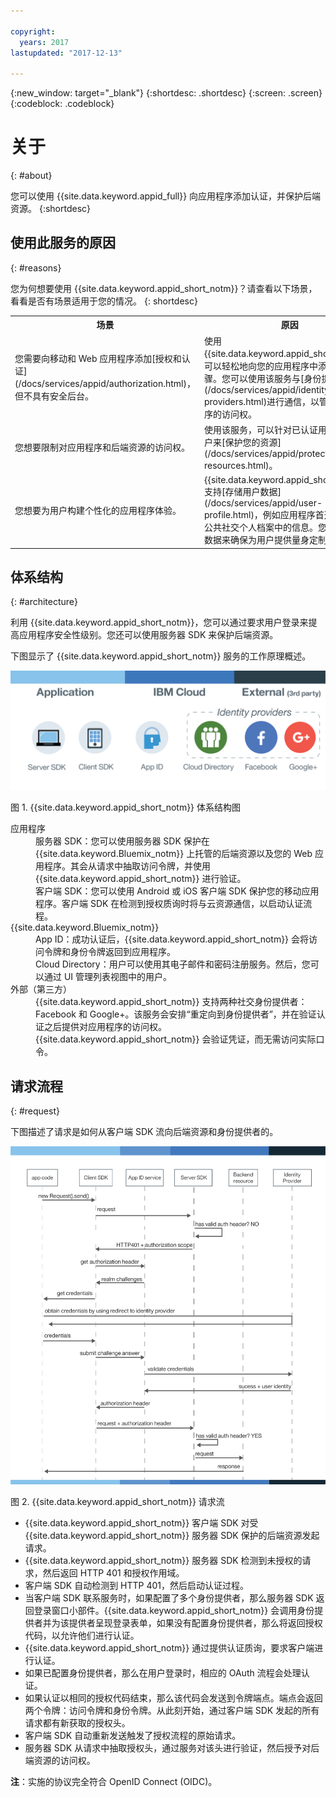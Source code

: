 ```yaml
---

copyright:
  years: 2017
lastupdated: "2017-12-13"

---
```


{:new_window: target="_blank"}
{:shortdesc: .shortdesc}
{:screen: .screen}
{:codeblock: .codeblock}


# 关于
{: #about}

您可以使用 {{site.data.keyword.appid_full}} 向应用程序添加认证，并保护后端资源。
{:shortdesc}

## 使用此服务的原因
{: #reasons}

您为何想要使用 {{site.data.keyword.appid_short_notm}}？请查看以下场景，看看是否有场景适用于您的情况。
{: shortdesc}

<table>
  <tr>
    <th> 场景 </th>
    <th> 原因 </th>
  </tr>
  <tr>
    <td> 您需要向移动和 Web 应用程序添加[授权和认证](/docs/services/appid/authorization.html)，但不具有安全后台。</td>
    <td> 使用 {{site.data.keyword.appid_short_notm}}，可以轻松地向您的应用程序中添加认证步骤。您可以使用该服务与[身份提供者](/docs/services/appid/identity-providers.html)进行通信，以管理对应用程序的访问权。</td>
  </tr>
  <tr>
    <td> 您想要限制对应用程序和后端资源的访问权。</td>
    <td> 使用该服务，可以针对已认证用户和匿名用户来[保护您的资源](/docs/services/appid/protecting-resources.html)。</td>
  </tr>
  <tr>
    <td> 您想要为用户构建个性化的应用程序体验。</td>
    <td> {{site.data.keyword.appid_short_notm}} 支持[存储用户数据](/docs/services/appid/user-profile.html)，例如应用程序首选项或用户公共社交个人档案中的信息。您可以使用该数据来确保为用户提供量身定制的体验。</td>
  </tr>
</table>


## 体系结构
{: #architecture}

利用 {{site.data.keyword.appid_short_notm}}，您可以通过要求用户登录来提高应用程序安全性级别。您还可以使用服务器 SDK 来保护后端资源。

下图显示了 {{site.data.keyword.appid_short_notm}} 服务的工作原理概述。

![{{site.data.keyword.appid_short_notm}} 体系结构图](/images/appid_architecture.png)

图 1. {{site.data.keyword.appid_short_notm}} 体系结构图


<dl>
  <dt> 应用程序</dt>
    <dd> 服务器 SDK：您可以使用服务器 SDK 保护在 {{site.data.keyword.Bluemix_notm}} 上托管的后端资源以及您的 Web 应用程序。其会从请求中抽取访问令牌，并使用 {{site.data.keyword.appid_short_notm}} 进行验证。</br>
    客户端 SDK：您可以使用 Android 或 iOS 客户端 SDK 保护您的移动应用程序。客户端 SDK 在检测到授权质询时将与云资源通信，以启动认证流程。</dd>
  <dt> {{site.data.keyword.Bluemix_notm}} </dt>
    <dd> App ID：成功认证后，{{site.data.keyword.appid_short_notm}} 会将访问令牌和身份令牌返回到应用程序。</br>
    Cloud Directory：用户可以使用其电子邮件和密码注册服务。然后，您可以通过 UI 管理列表视图中的用户。</dd>
  <dt> 外部（第三方）</dt>
    <dd>  {{site.data.keyword.appid_short_notm}} 支持两种社交身份提供者：Facebook 和 Google+。该服务会安排“重定向到身份提供者”，并在验证认证之后提供对应用程序的访问权。{{site.data.keyword.appid_short_notm}} 会验证凭证，而无需访问实际口令。</dd>
</dl>


## 请求流程
{: #request}

下图描述了请求是如何从客户端 SDK 流向后端资源和身份提供者的。

![{{site.data.keyword.appid_short_notm}} 请求流程](/images/appidrequestflow.png)

图 2. {{site.data.keyword.appid_short_notm}} 请求流


* {{site.data.keyword.appid_short_notm}} 客户端 SDK 对受 {{site.data.keyword.appid_short_notm}} 服务器 SDK 保护的后端资源发起请求。
* {{site.data.keyword.appid_short_notm}} 服务器 SDK 检测到未授权的请求，然后返回 HTTP 401 和授权作用域。
* 客户端 SDK 自动检测到 HTTP 401，然后启动认证过程。
* 当客户端 SDK 联系服务时，如果配置了多个身份提供者，那么服务器 SDK 返回登录窗口小部件。{{site.data.keyword.appid_short_notm}} 会调用身份提供者并为该提供者呈现登录表单，如果没有配置身份提供者，那么将返回授权代码，以允许他们进行认证。
* {{site.data.keyword.appid_short_notm}} 通过提供认证质询，要求客户端进行认证。
* 如果已配置身份提供者，那么在用户登录时，相应的 OAuth 流程会处理认证。
* 如果认证以相同的授权代码结束，那么该代码会发送到令牌端点。端点会返回两个令牌：访问令牌和身份令牌。从此刻开始，通过客户端 SDK 发起的所有请求都有新获取的授权头。
* 客户端 SDK 自动重新发送触发了授权流程的原始请求。
* 服务器 SDK 从请求中抽取授权头，通过服务对该头进行验证，然后授予对后端资源的访问权。

**注**：实施的协议完全符合 OpenID Connect (OIDC)。
